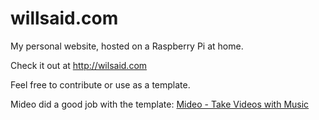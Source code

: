 # willsaid.com

My personal website, hosted on a Raspberry Pi at home.

Check it out at http://wilsaid.com

Feel free to contribute or use as a template.

Mideo did a good job with the template: [Mideo - Take Videos with Music](https://mideo.app)
